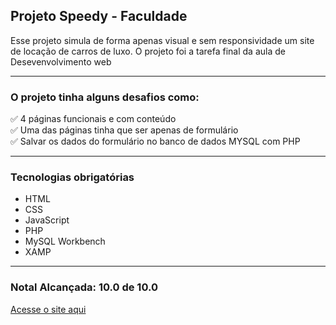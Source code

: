 ## Projeto Speedy - Faculdade
Esse projeto simula de forma apenas visual e sem responsividade um site de locação de carros de luxo.
O projeto foi a tarefa final da aula de Desevenvolvimento web
<hr>

### O projeto tinha alguns desafios como:
✅ 4 páginas funcionais e com conteúdo
<br>
✅ Uma das páginas tinha que ser apenas de formulário
<br>
✅ Salvar os dados do formulário no banco de dados MYSQL com PHP
<hr>

### Tecnologias obrigatórias
- HTML
- CSS
- JavaScript
- PHP
- MySQL Workbench
- XAMP
<hr>

### Notal Alcançada: 10.0 de 10.0

<a href="https://gabriell0610.github.io/projeto-speedy/">Acesse o site aqui</a>





  

